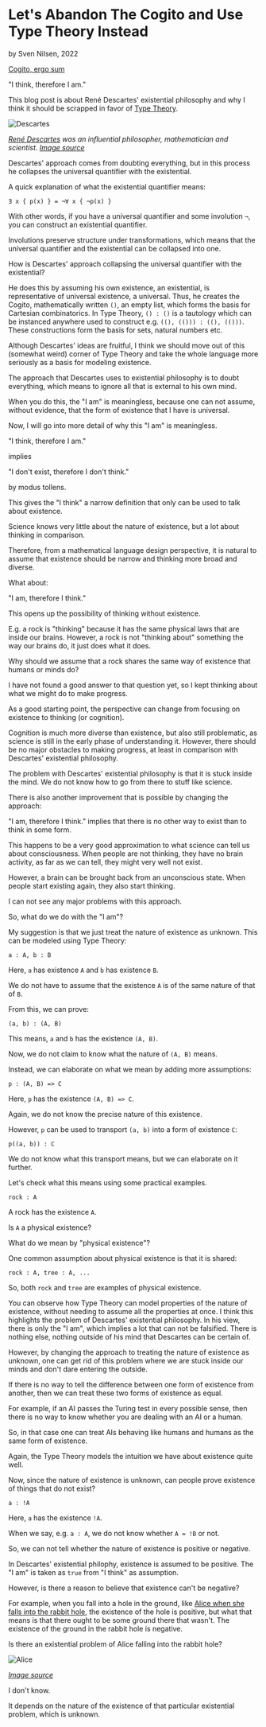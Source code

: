 # Let's Abandon The Cogito and Use Type Theory Instead
by Sven Nilsen, 2022

[Cogito, ergo sum](https://en.wikipedia.org/wiki/Cogito%2C_ergo_sum)

"I think, therefore I am."

This blog post is about René Descartes' existential philosophy and why I think it should be scrapped in favor of [Type Theory](https://en.wikipedia.org/wiki/Type_theory).

![Descartes](https://upload.wikimedia.org/wikipedia/commons/4/46/Portrait_of_Ren%C3%A9_Descartes%2C_bust%2C_three-quarter_facing_left_in_an_oval_border%2C_%28white_background_removed%29.png)

*[René Descartes](https://en.wikipedia.org/wiki/Ren%C3%A9_Descartes) was an influential philosopher, mathematician and scientist. [Image source](https://en.wikipedia.org/wiki/Ren%C3%A9_Descartes#/media/File:Frans_Hals_-_Portret_van_Ren%C3%A9_Descartes.jpg)*

Descartes' approach comes from doubting everything,
but in this process he collapses the universal quantifier with the existential.

A quick explanation of what the existential quantifier means:

`∃ x { p(x) } = ¬∀ x { ¬p(x) }`

With other words, if you have a universal quantifier and some involution `¬`,
you can construct an existential quantifier.

Involutions preserve structure under transformations,
which means that the universal quantifier and the existential can be collapsed into one.

How is Descartes' approach collapsing the universal quantifier with the existential?

He does this by assuming his own existence, an existential, is representative of universal existence, a universal.
Thus, he creates the Cogito, mathematically written `()`, an empty list, which forms the basis for Cartesian combinatorics.
In Type Theory, `() : ()` is a tautology which can be instanced anywhere used to construct e.g. `((), (())) : ((), (()))`.
These constructions form the basis for sets, natural numbers etc.

Although Descartes' ideas are fruitful, I think we should move out of this (somewhat weird) corner of Type Theory and take the whole language more seriously
as a basis for modeling existence.

The approach that Descartes uses to existential philosophy is to doubt everything,
which means to ignore all that is external to his own mind.

When you do this, the "I am" is meaningless,
because one can not assume, without evidence, that the form of existence that I have is universal.

Now, I will go into more detail of why this "I am" is meaningless.

"I think, therefore I am."

implies

"I don't exist, therefore I don't think."

by modus tollens.

This gives the "I think" a narrow definition that only can be used to talk about existence.

Science knows very little about the nature of existence,
but a lot about thinking in comparison.

Therefore, from a mathematical language design perspective,
it is natural to assume that existence should be narrow and thinking more broad and diverse.

What about:

"I am, therefore I think."

This opens up the possibility of thinking without existence.

E.g. a rock is "thinking" because it has the same physical laws that are inside our brains.
However, a rock is not "thinking about" something the way our brains do, it just does what it does.

Why should we assume that a rock shares the same way of existence that humans or minds do?

I have not found a good answer to that question yet, so I kept thinking about what we might do to make progress.

As a good starting point,
the perspective can change from focusing on existence to thinking (or cognition).

Cognition is much more diverse than existence, but also still problematic, as science is still in the early phase of understanding it.
However, there should be no major obstacles to making progress, at least in comparison with Descartes' existential philosophy.

The problem with Descartes' existential philosophy is that it is stuck inside the mind.
We do not know how to go from there to stuff like science.

There is also another improvement that is possible by changing the approach:

"I am, therefore I think." implies that there is no other way to exist than to think in some form.

This happens to be a very good approximation to what science can tell us about consciousness.
When people are not thinking, they have no brain activity, as far as we can tell, they might very well not exist.

However, a brain can be brought back from an unconscious state.
When people start existing again, they also start thinking.

I can not see any major problems with this approach.

So, what do we do with the "I am"?

My suggestion is that we just treat the nature of existence as unknown.
This can be modeled using Type Theory:

`a : A, b : B`

Here, `a` has existence `A` and `b` has existence `B`.

We do not have to assume that the existence `A` is of the same nature of that of `B`.

From this, we can prove:

`(a, b) : (A, B)`

This means, `a` and `b` has the existence `(A, B)`.

Now, we do not claim to know what the nature of `(A, B)` means.

Instead, we can elaborate on what we mean by adding more assumptions:

`p : (A, B) => C`

Here, `p` has the existence `(A, B) => C`.

Again, we do not know the precise nature of this existence.

However, `p` can be used to transport `(a, b)` into a form of existence `C`:

`p((a, b)) : C`

We do not know what this transport means, but we can elaborate on it further.

Let's check what this means using some practical examples.

`rock : A`

A rock has the existence `A`.

Is `A` a physical existence?

What do we mean by "physical existence"?

One common assumption about physical existence is that it is shared:

`rock : A, tree : A, ...`

So, both `rock` and `tree` are examples of physical existence.

You can observe how Type Theory can model properties of the nature of existence,
without needing to assume all the properties at once.
I think this highlights the problem of Descartes' existential philosophy.
In his view, there is only the "I am", which implies a lot that can not be falsified.
There is nothing else, nothing outside of his mind that Descartes can be certain of.

However, by changing the approach to treating the nature of existence as unknown,
one can get rid of this problem where we are stuck inside our minds and don't dare entering the outside.

If there is no way to tell the difference between one form of existence from another,
then we can treat these two forms of existence as equal.

For example, if an AI passes the Turing test in every possible sense,
then there is no way to know whether you are dealing with an AI or a human.

So, in that case one can treat AIs behaving like humans and humans as the same form of existence.

Again, the Type Theory models the intuition we have about existence quite well.

Now, since the nature of existence is unknown, can people prove existence of things that do not exist?

`a : !A`

Here, `a` has the existence `!A`.

When we say, e.g. `a : A`, we do not know whether `A = !B` or not.

So, we can not tell whether the nature of existence is positive or negative.

In Descartes' existential philophy, existence is assumed to be positive.
The "I am" is taken as `true` from "I think" as assumption.

However, is there a reason to believe that existence can't be negative?

For example, when you fall into a hole in the ground,
like [Alice when she falls into the rabbit hole](https://en.wikipedia.org/wiki/Alice%27s_Adventures_in_Wonderland),
the existence of the hole is positive,
but what that means is that there ought to be some ground there that wasn't.
The existence of the ground in the rabbit hole is negative.

Is there an existential problem of Alice falling into the rabbit hole?

![Alice](https://upload.wikimedia.org/wikipedia/commons/thumb/c/c1/KC_Ballet_KC_Ballet_14-15_Alice_%2812080006405%29.jpg/2560px-KC_Ballet_KC_Ballet_14-15_Alice_%2812080006405%29.jpg)

*[Image source](https://en.wikipedia.org/wiki/Alice%27s_Adventures_in_Wonderland#/media/File:KC_Ballet_KC_Ballet_14-15_Alice_(12080006405).jpg)*

I don't know.

It depends on the nature of the existence of that particular existential problem, which is unknown.
